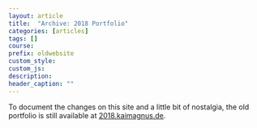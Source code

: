 ```yaml
---
layout: article
title:  "Archive: 2018 Portfolio"
categories: [articles]
tags: []
course:
prefix: oldwebsite
custom_style:
custom_js:
description:
header_caption: ""
---
```


To document the changes on this site and a little bit of nostalgia, the old portfolio is still available at [2018.kaimagnus.de](http://www.2018.kaimagnus.de). 